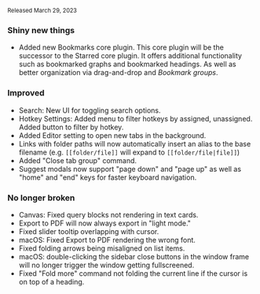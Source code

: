 <small>Released March 29, 2023</small>

### Shiny new things

- Added new Bookmarks core plugin. This core plugin will be the successor to the Starred core plugin. It offers additional functionality such as bookmarked graphs and bookmarked headings. As well as better organization via drag-and-drop and _Bookmark groups_.

### Improved

- Search: New UI for toggling search options.
- Hotkey Settings: Added menu to filter hotkeys by assigned, unassigned. Added button to filter by hotkey.
- Added Editor setting to open new tabs in the background.
- Links with folder paths will now automatically insert an alias to the base filename (e.g. `[[folder/file]]` will expand to `[[folder/file|file]]`)
- Added "Close tab group" command.
- Suggest modals now support "page down" and "page up" as well as "home" and "end"  keys for faster keyboard navigation.

### No longer broken

- Canvas: Fixed query blocks not rendering in text cards.
- Export to PDF will now always export in "light mode."
- Fixed slider tooltip overlapping with cursor.
- macOS: Fixed Export to PDF rendering the wrong font.
- Fixed folding arrows being misaligned on list items.
- macOS: double-clicking the sidebar close buttons in the window frame will no longer trigger the window getting fullscreened.
- Fixed "Fold more" command not folding the current line if the cursor is on top of a heading.
